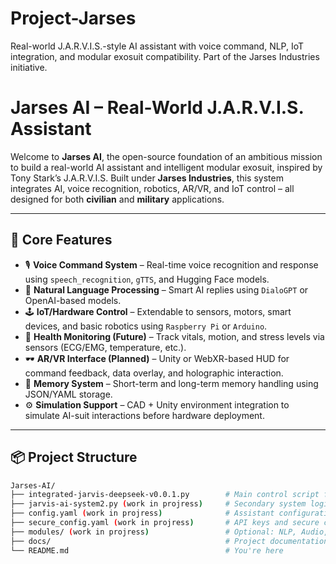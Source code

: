 # Project-Jarses
Real-world J.A.R.V.I.S.-style AI assistant with voice command, NLP, IoT integration, and modular exosuit compatibility. Part of the Jarses Industries initiative.
# Jarses AI – Real-World J.A.R.V.I.S. Assistant

Welcome to **Jarses AI**, the open-source foundation of an ambitious mission to build a real-world AI assistant and intelligent modular exosuit, inspired by Tony Stark’s J.A.R.V.I.S. Built under **Jarses Industries**, this system integrates AI, voice recognition, robotics, AR/VR, and IoT control – all designed for both **civilian** and **military** applications.

---

## 🔧 Core Features

- 🎙️ **Voice Command System** – Real-time voice recognition and response using `speech_recognition`, `gTTS`, and Hugging Face models.
- 🧠 **Natural Language Processing** – Smart AI replies using `DialoGPT` or OpenAI-based models.
- 🕹️ **IoT/Hardware Control** – Extendable to sensors, motors, smart devices, and basic robotics using `Raspberry Pi` or `Arduino`.
- 🧬 **Health Monitoring (Future)** – Track vitals, motion, and stress levels via sensors (ECG/EMG, temperature, etc.).
- 🕶️ **AR/VR Interface (Planned)** – Unity or WebXR-based HUD for command feedback, data overlay, and holographic interaction.
- 🔐 **Memory System** – Short-term and long-term memory handling using JSON/YAML storage.
- ⚙️ **Simulation Support** – CAD + Unity environment integration to simulate AI-suit interactions before hardware deployment.

---

## 📦 Project Structure

```bash
Jarses-AI/
├── integrated-jarvis-deepseek-v0.0.1.py        # Main control script for AI assistant
├── jarvis-ai-system2.py (work in projress)     # Secondary system logic or legacy module
├── config.yaml (work in projress)              # Assistant configuration
├── secure_config.yaml (work in projress)       # API keys and secure credentials (gitignore this)
├── modules/ (work in projress)                 # Optional: NLP, Audio, UI components
├── docs/                                       # Project documentation
└── README.md                                   # You're here
